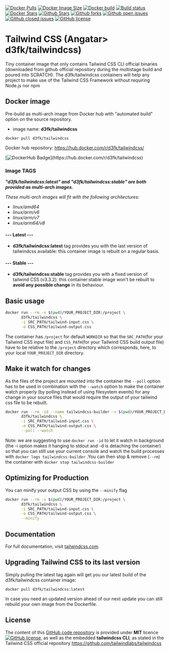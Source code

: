 [![Docker Pulls](https://badgen.net/docker/pulls/d3fk/tailwindcss?icon=docker&label=pulls)](https://hub.docker.com/r/d3fk/tailwindcss/tags) [![Docker Image Size](https://badgen.net/docker/size/d3fk/tailwindcss/latest?icon=docker&label=image%20size)](https://hub.docker.com/r/d3fk/tailwindcss/tags) [![Docker build](https://img.shields.io/docker/cloud/automated/d3fk/tailwindcss?label=build&logo=docker)](https://hub.docker.com/r/d3fk/tailwindcss/tags) [![Build status](https://img.shields.io/docker/cloud/build/d3fk/tailwindcss?label=build%20status&logo=docker)](https://hub.docker.com/r/d3fk/tailwindcss/builds) [![Docker Stars](https://badgen.net/docker/stars/d3fk/tailwindcss?icon=docker&label=stars&color=green)](https://hub.docker.com/r/d3fk/tailwindcss) [![Github Stars](https://img.shields.io/github/stars/Angatar/tailwindcss?label=stars&logo=github&color=green&style=flat)](https://github.com/Angatar/tailwindcss) [![Github forks](https://img.shields.io/github/forks/Angatar/tailwindcss?logo=github&style=flat)](https://github.com/Angatar/tailwindcss/fork) [![Github open issues](https://img.shields.io/github/issues-raw/Angatar/tailwindcss?logo=github&color=yellow)](https://github.com/Angatar/tailwindcss/issues) [![Github closed issues](https://img.shields.io/github/issues-closed-raw/Angatar/tailwindcss?logo=github&color=green)](https://github.com/Angatar/tailwindcss/issues?q=is%3Aissue+is%3Aclosed) [![GitHub license](https://img.shields.io/github/license/Angatar/tailwindcss)](https://github.com/Angatar/tailwindcss/blob/master/LICENSE)

# Tailwind CSS (Angatar> d3fk/tailwindcss)
Tiny container image that only contains Tailwind CSS CLI official binaries (downloaded from github official repository during the multistage build and poured into SCRATCH).
The d3fk/tailwindcss containers will help any project to make use of the Tailwind CSS Framework without requiring Node.js nor npm


## Docker image

Pre-build as multi-arch image from Docker hub with "automated build" option on the source repository.

- image name: **d3fk/tailwindcss**

`docker pull d3fk/tailwindcss`

Docker hub repository: https://hub.docker.com/r/d3fk/tailwindcss/

[![DockerHub Badge](https://lucky-red-wombat.cyclic.app/image/d3fk/tailwindcss?)](https://hub.docker.com/r/d3fk/tailwindcss)


### Image TAGS

***"d3fk/tailwindcss:latest" and "d3fk/tailwindcss:stable" are both provided as multi-arch images.***

*These multi-arch images will fit with the following architectures:*

- *linux/amd64*
- *linux/arm/v6*
- *linux/arm/v7*
- *linux/arm64/v8*

#### --- Latest ---

- **d3fk/tailwindcss:latest** tag provides you with the last version of tailwindcss available: this container image is rebuilt on a regular basis.

#### --- Stable ---

- **d3fk/tailwindcss:stable** tag provides you with a fixed version of tailwind CSS (v3.3.2): this container:stable image won't be rebuilt to **avoid any possible change** in its behaviour.

## Basic usage

```sh
docker run --rm -v $(pwd)/YOUR_PROJECT_DIR:/project \
       d3fk/tailwindcss \
       -i SRC_PATH/tailwind-input.css \
       -o CSS_PATH/tailwind-output.css
```

The container has `/project` for default `WORKDIR` so that the `SRC_PATH`(for your Tailwind CSS input file) and `CSS_PATH`(for your Tailwind CSS build output file) have to be relative to the `/project` directory which corresponds, here, to your local `YOUR_PROJECT_DIR` directory.

## Make it watch for changes

As the files of the project are mounted into the container the `--poll` option has to be used in combination with the `--watch` option to make the container watch properly (by polling instead of using filesystem events) for any change in your source files that would require the output of your tailwind css file to be rebuilt.

```sh
docker run --rm -id --name tailwindcss-builder -v $(pwd)/YOUR_PROJECT_DIR:/project \
       d3fk/tailwindcss \
       -i SRC_PATH/tailwind-input.css \
       -o CSS_PATH/tailwind-output.css \
       --poll --watch
```

Note: we are suggesting to use `docker run -id` to let it watch in background (the -i option makes it hanging to stdout and -d is detaching the container) so that you can still use your current console and watch the build processes with `docker logs tailwindcss-builder` .You can then stop & remove (`--rm`) the container with `docker stop tailwindcss-builder`


## Optimizing for Production

You can minify your output CSS by using the `--minify` flag
```sh
docker run --rm -v $(pwd)/YOUR_PROJECT_DIR:/project \
       d3fk/tailwindcss \
       -i SRC_PATH/tailwind-input.css \
       -o CSS_PATH/tailwind-output.css \
       --minify
```

## Documentation

For full documentation, visit [tailwindcss.com](https://tailwindcss.com/).

## Upgrading Tailwind CSS to its last version

Simply pulling the latest tag again will get you our latest build of the d3fk/tailwindcss container image:

`docker pull d3fk/tailwindcss:latest`

In case you need an updated version ahead of our next update you can still rebuild your own image from the Dockerfile.

## License

The content of this [GitHub code repository](https://github.com/Angatar/tailwindcss) is provided under **MIT** licence
[![GitHub license](https://img.shields.io/github/license/Angatar/tailwindcss)](https://github.com/Angatar/tailwindcss/blob/master/LICENSE), as well as the embedded **tailwindcss CLI**, as stated in the Tailwind CSS official repository https://github.com/tailwindlabs/tailwindcss
